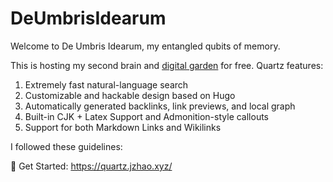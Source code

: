 # DeUmbrisIdearum
Welcome to De Umbris Idearum, my entangled qubits of memory.


This is hosting my second brain and [digital garden](https://jzhao.xyz/posts/networked-thought) for free. 
Quartz features:

1. Extremely fast natural-language search
2. Customizable and hackable design based on Hugo
3. Automatically generated backlinks, link previews, and local graph
4. Built-in CJK + Latex Support and Admonition-style callouts
5. Support for both Markdown Links and Wikilinks

I followed these guidelines:

🔗 Get Started: https://quartz.jzhao.xyz/